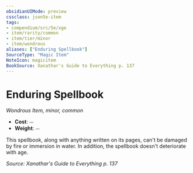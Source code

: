 ```yaml
---
obsidianUIMode: preview
cssclass: json5e-item
tags:
- compendium/src/5e/xge
- item/rarity/common
- item/tier/minor
- item/wondrous
aliases: ["Enduring Spellbook"]
SourceType: "Magic Item"
NoteIcon: magicitem
BookSource: Xanathar's Guide to Everything p. 137
---
```

# Enduring Spellbook
*Wondrous Item, minor, common*  

- **Cost**: ⏤
- **Weight**: ⏤

This spellbook, along with anything written on its pages, can't be damaged by fire or immersion in water. In addition, the spellbook doesn't deteriorate with age.

*Source: Xanathar's Guide to Everything p. 137*